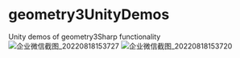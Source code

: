 # geometry3UnityDemos
Unity demos of geometry3Sharp functionality
![企业微信截图_20220818153727](https://user-images.githubusercontent.com/11438971/185337669-f4ab26e8-50af-4796-a555-df38c56922dd.png)
![企业微信截图_20220818153720](https://user-images.githubusercontent.com/11438971/185337687-a0821207-79c6-4132-9bd7-3202fa764419.png)
